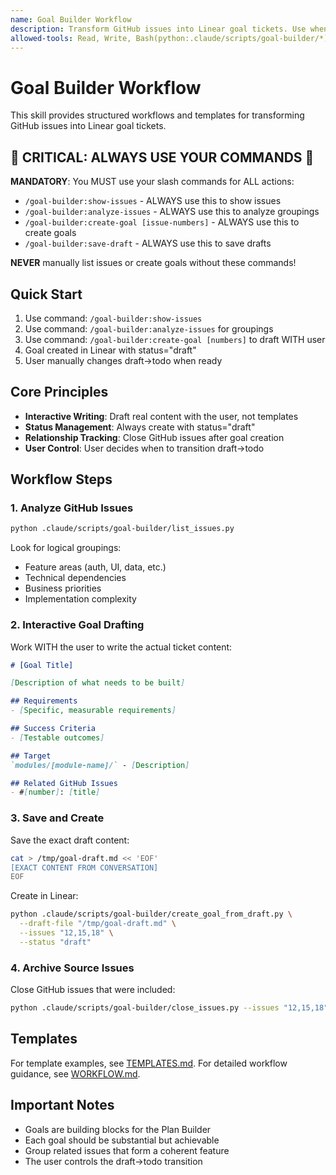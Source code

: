 ```yaml
---
name: Goal Builder Workflow
description: Transform GitHub issues into Linear goal tickets. Use when organizing issues, creating goals, managing GitHub to Linear workflow, or when user mentions issue management.
allowed-tools: Read, Write, Bash(python:.claude/scripts/goal-builder/*), Grep, Glob
---
```


# Goal Builder Workflow

This skill provides structured workflows and templates for transforming GitHub issues into Linear goal tickets.

## 🔴 CRITICAL: ALWAYS USE YOUR COMMANDS 🔴

**MANDATORY**: You MUST use your slash commands for ALL actions:
- `/goal-builder:show-issues` - ALWAYS use this to show issues
- `/goal-builder:analyze-issues` - ALWAYS use this to analyze groupings
- `/goal-builder:create-goal [issue-numbers]` - ALWAYS use this to create goals
- `/goal-builder:save-draft` - ALWAYS use this to save drafts

**NEVER** manually list issues or create goals without these commands!

## Quick Start

1. Use command: `/goal-builder:show-issues`
2. Use command: `/goal-builder:analyze-issues` for groupings
3. Use command: `/goal-builder:create-goal [numbers]` to draft WITH user
4. Goal created in Linear with status="draft"
5. User manually changes draft→todo when ready

## Core Principles

- **Interactive Writing**: Draft real content with the user, not templates
- **Status Management**: Always create with status="draft"
- **Relationship Tracking**: Close GitHub issues after goal creation
- **User Control**: User decides when to transition draft→todo

## Workflow Steps

### 1. Analyze GitHub Issues

```bash
python .claude/scripts/goal-builder/list_issues.py
```

Look for logical groupings:
- Feature areas (auth, UI, data, etc.)
- Technical dependencies
- Business priorities
- Implementation complexity

### 2. Interactive Goal Drafting

Work WITH the user to write the actual ticket content:

```markdown
# [Goal Title]

[Description of what needs to be built]

## Requirements
- [Specific, measurable requirements]

## Success Criteria
- [Testable outcomes]

## Target
`modules/[module-name]/` - [Description]

## Related GitHub Issues
- #[number]: [title]
```

### 3. Save and Create

Save the exact draft content:
```bash
cat > /tmp/goal-draft.md << 'EOF'
[EXACT CONTENT FROM CONVERSATION]
EOF
```

Create in Linear:
```bash
python .claude/scripts/goal-builder/create_goal_from_draft.py \
  --draft-file "/tmp/goal-draft.md" \
  --issues "12,15,18" \
  --status "draft"
```

### 4. Archive Source Issues

Close GitHub issues that were included:
```bash
python .claude/scripts/goal-builder/close_issues.py --issues "12,15,18"
```

## Templates

For template examples, see [TEMPLATES.md](TEMPLATES.md).
For detailed workflow guidance, see [WORKFLOW.md](WORKFLOW.md).

## Important Notes

- Goals are building blocks for the Plan Builder
- Each goal should be substantial but achievable
- Group related issues that form a coherent feature
- The user controls the draft→todo transition